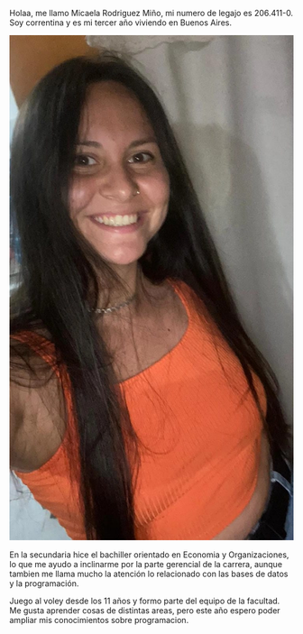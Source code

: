 Holaa, me llamo Micaela Rodriguez Miño, mi numero de legajo es 206.411-0. Soy correntina y es mi tercer año viviendo en Buenos Aires.

![Foto](https://github.com/pdepjm/2024-tp0-presentacion-micarodriguezm/blob/main/FOTO.jpg)

En la secundaria hice el bachiller orientado en Economia y Organizaciones, lo que me ayudo a inclinarme por la parte gerencial de la carrera, aunque 
tambien me llama mucho la atención lo relacionado con las bases de datos y la programación.

Juego al voley desde los 11 años y formo parte del equipo de la facultad.
Me gusta aprender cosas de distintas areas, pero este año espero poder ampliar mis conocimientos sobre programacion.
